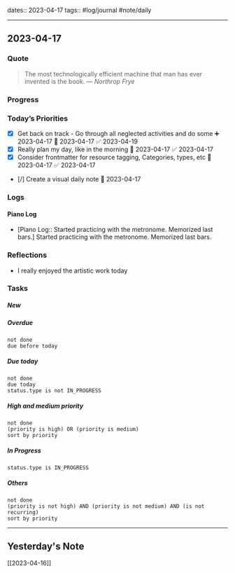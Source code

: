 
dates:: 2023-04-17
tags:: #log/journal #note/daily 

---
## 2023-04-17

### Quote

> The most technologically efficient machine that man has ever invented is the book.
> — <cite>Northrop Frye</cite>

### Progress

### Today’s Priorities 

- [x] Get back on track - Go through all neglected activities and do some ➕ 2023-04-17 📅 2023-04-17 ✅ 2023-04-19
- [x] Really plan my day, like in the morning 📅 2023-04-17 ✅ 2023-04-17
- [x] Consider frontmatter for resource tagging, Categories, types, etc 🛫 2023-04-17 ✅ 2023-04-17
- [/] Create a visual daily note 🛫 2023-04-17

### Logs

#### Piano Log

- [Piano Log:: Started practicing with the metronome. Memorized last bars.] Started practicing with the metronome. Memorized last bars.

### Reflections

- I really enjoyed the artistic work today

### Tasks

##### New


##### Overdue

```tasks
not done
due before today
```


##### Due today

```tasks
not done
due today
status.type is not IN_PROGRESS
```

##### High and medium priority

```tasks
not done
(priority is high) OR (priority is medium)
sort by priority
```

##### In Progress

```tasks
status.type is IN_PROGRESS
```

##### Others


```tasks
not done
(priority is not high) AND (priority is not medium) AND (is not recurring)
sort by priority
```


---
## Yesterday's Note

[[2023-04-16]]


